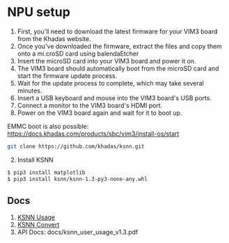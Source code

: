 # NPU setup

1. First, you'll need to download the latest firmware for your VIM3 board from the Khadas website.
2. Once you've downloaded the firmware, extract the files and copy them onto a mi.croSD card using balendaEtcher
3. Insert the microSD card into your VIM3 board and power it on.
4. The VIM3 board should automatically boot from the microSD card and start the firmware update process.
5. Wait for the update process to complete, which may take several minutes.
6. Insert a USB keyboard and mouse into the VIM3 board's USB ports.
7. Connect a monitor to the VIM3 board's HDMI port.
8. Power on the VIM3 board again and wait for it to boot up.

EMMC boot is also possible:
 https://docs.khadas.com/products/sbc/vim3/install-os/start

 ```sh
git clone https://github.com/khadas/ksnn.git
```

2. Install KSNN

```sh
$ pip3 install matplotlib
$ pip3 install ksnn/ksnn-1.3-py3-none-any.whl
```


## Docs

1. [KSNN Usage](https://docs.khadas.com/linux/vim3/KSNNUsage.html)
2. [KSNN Convert](https://docs.khadas.com/linux/vim3/KSNNConvert.html)
3. API Docs: docs/ksnn_user_usage_v1.3.pdf
